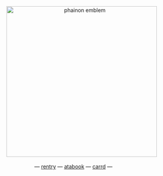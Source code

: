   </div>
<div align=center> ⠀⠀⠀⠀
<img width="400" src="https://files.catbox.moe/vyvald.png" alt="phainon emblem">

  
 — [rentry](https://rentry.co/phaion) — [atabook](https://sundays.atabook.org) — [carrd](https://kkkaat.carrd.co) —


</div>
